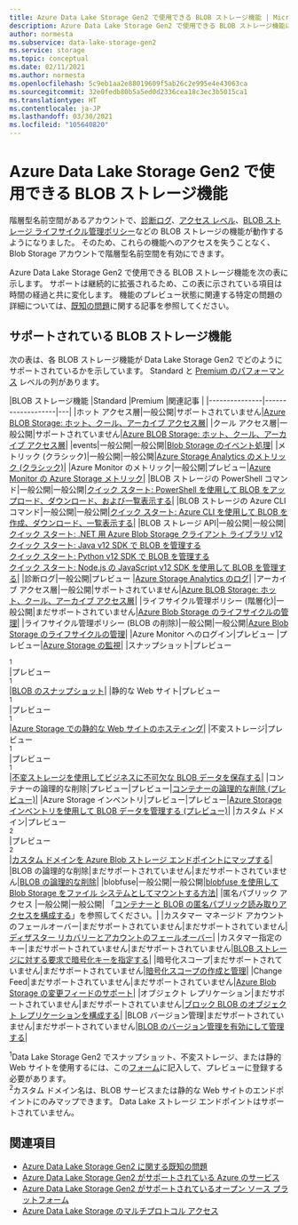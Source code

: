 ```yaml
---
title: Azure Data Lake Storage Gen2 で使用できる BLOB ストレージ機能 | Microsoft Docs
description: Azure Data Lake Storage Gen2 で使用できる BLOB ストレージ機能について説明します
author: normesta
ms.subservice: data-lake-storage-gen2
ms.service: storage
ms.topic: conceptual
ms.date: 02/11/2021
ms.author: normesta
ms.openlocfilehash: 5c9eb1aa2e88019609f5ab26c2e995e4e43063ca
ms.sourcegitcommit: 32e0fedb80b5a5ed0d2336cea18c3ec3b5015ca1
ms.translationtype: HT
ms.contentlocale: ja-JP
ms.lasthandoff: 03/30/2021
ms.locfileid: "105640820"
---
```

# <a name="blob-storage-features-available-in-azure-data-lake-storage-gen2"></a>Azure Data Lake Storage Gen2 で使用できる BLOB ストレージ機能

階層型名前空間があるアカウントで、[診断ログ](../common/storage-analytics-logging.md)、[アクセス レベル](storage-blob-storage-tiers.md)、[BLOB ストレージ ライフサイクル管理ポリシー](storage-lifecycle-management-concepts.md)などの BLOB ストレージの機能が動作するようになりました。 そのため、これらの機能へのアクセスを失うことなく、Blob Storage アカウントで階層型名前空間を有効にできます。

Azure Data Lake Storage Gen2 で使用できる BLOB ストレージ機能を次の表に示します。 サポートは継続的に拡張されるため、この表に示されている項目は時間の経過と共に変化します。 機能のプレビュー状態に関連する特定の問題の詳細については、[既知の問題](data-lake-storage-known-issues.md)に関する記事を参照してください。

## <a name="supported-blob-storage-features"></a>サポートされている BLOB ストレージ機能

次の表は、各 BLOB ストレージ機能が Data Lake Storage Gen2 でどのようにサポートされているかを示しています。 Standard と [Premium のパフォーマンス](premium-tier-for-data-lake-storage.md) レベルの列があります。 

|BLOB ストレージ機能 |Standard |Premium |関連記事 |
|---------------|-------------------|---|
|ホット アクセス層|一般公開|サポートされていません|[Azure BLOB Storage: ホット、クール、アーカイブ アクセス層](storage-blob-storage-tiers.md)|
|クール アクセス層|一般公開|サポートされていません|[Azure BLOB Storage: ホット、クール、アーカイブ アクセス層](storage-blob-storage-tiers.md)|
|events|一般公開|一般公開|[Blob Storage のイベント処理](storage-blob-event-overview.md)|
|メトリック (クラシック)|一般公開|一般公開|[Azure Storage Analytics のメトリック (クラシック)](../common/storage-analytics-metrics.md?toc=%2fazure%2fstorage%2fblobs%2ftoc.json)|
|Azure Monitor のメトリック|一般公開|プレビュー|[Azure Monitor の Azure Storage メトリック](./monitor-blob-storage.md?toc=%2fazure%2fstorage%2fblobs%2ftoc.json)|
|BLOB ストレージの PowerShell コマンド|一般公開|一般公開|[クイック スタート: PowerShell を使用して BLOB をアップロード、ダウンロード、および一覧表示する](storage-quickstart-blobs-powershell.md)|
|BLOB ストレージの Azure CLI コマンド|一般公開|一般公開|[クイック スタート: Azure CLI を使用して BLOB を作成、ダウンロード、一覧表示する](storage-quickstart-blobs-cli.md)|
|BLOB ストレージ API|一般公開|一般公開|[クイック スタート: .NET 用 Azure Blob Storage クライアント ライブラリ v12](storage-quickstart-blobs-dotnet.md)<br>[クイック スタート: Java v12 SDK で BLOB を管理する](storage-quickstart-blobs-java.md)<br>[クイック スタート: Python v12 SDK で BLOB を管理する](storage-quickstart-blobs-python.md)<br>[クイック スタート: Node.js の JavaScript v12 SDK を使用して BLOB を管理する](storage-quickstart-blobs-nodejs.md)|
|診断ログ|一般公開|プレビュー |[Azure Storage Analytics のログ](../common/storage-analytics-logging.md?toc=%2fazure%2fstorage%2fblobs%2ftoc.json)|
|アーカイブ アクセス層|一般公開|サポートされていません|[Azure BLOB Storage: ホット、クール、アーカイブ アクセス層](storage-blob-storage-tiers.md)|
|ライフサイクル管理ポリシー (階層化)|一般公開|まだサポートされていません|[Azure Blob Storage のライフサイクルの管理](storage-lifecycle-management-concepts.md)|
|ライフサイクル管理ポリシー (BLOB の削除)|一般公開|一般公開|[Azure Blob Storage のライフサイクルの管理](storage-lifecycle-management-concepts.md)|
|Azure Monitor へのログイン|プレビュー |プレビュー|[Azure Storage の監視](./monitor-blob-storage.md)|
|スナップショット|プレビュー<div role="complementary" aria-labelledby="preview-form"><sup>1</sup></div>|プレビュー<div role="complementary" aria-labelledby="preview-form"><sup>1</sup></div>|[BLOB のスナップショット](snapshots-overview.md)|
|静的な Web サイト|プレビュー<div role="complementary" aria-labelledby="preview-form"><sup>1</sup></div>|プレビュー<div role="complementary" aria-labelledby="preview-form"><sup>1</sup></div>|[Azure Storage での静的な Web サイトのホスティング](storage-blob-static-website.md)|
|不変ストレージ|プレビュー<div role="complementary" aria-labelledby="preview-form"><sup>1</sup></div>|プレビュー<div role="complementary" aria-labelledby="preview-form"><sup>1</sup></div>|[不変ストレージを使用してビジネスに不可欠な BLOB データを保存する](storage-blob-immutable-storage.md)|
|コンテナーの論理的な削除|プレビュー|プレビュー|[コンテナーの論理的な削除 (プレビュー)](soft-delete-container-overview.md)|
|Azure Storage インベントリ|プレビュー|プレビュー|[Azure Storage インベントリを使用して BLOB データを管理する (プレビュー)](blob-inventory.md)|
|カスタム ドメイン|プレビュー<div role="complementary" aria-labelledby="preview-form-2"><sup>2</sup></div>|プレビュー<div role="complementary" aria-labelledby="preview-form-2"><sup>2</sup></div>|[カスタム ドメインを Azure Blob ストレージ エンドポイントにマップする](storage-custom-domain-name.md)|
|BLOB の論理的な削除|まだサポートされていません|まだサポートされていません|[BLOB の論理的な削除](./soft-delete-blob-overview.md)|
|blobfuse|一般公開|一般公開|[blobfuse を使用して Blob Storage をファイル システムとしてマウントする方法](storage-how-to-mount-container-linux.md)|
|匿名パブリック アクセス |一般公開|一般公開| 「[コンテナーと BLOB の匿名パブリック読み取りアクセスを構成する](anonymous-read-access-configure.md)」を参照してください。|
|カスタマー マネージド アカウントのフェールオーバー|まだサポートされていません|まだサポートされていません|[ディザスター リカバリーとアカウントのフェールオーバー](../common/storage-disaster-recovery-guidance.md?toc=%2fazure%2fstorage%2fblobs%2ftoc.json)|
|カスタマー指定のキー|まだサポートされていません|まだサポートされていません|[BLOB ストレージに対する要求で暗号化キーを指定する](encryption-customer-provided-keys.md)|
|暗号化スコープ|まだサポートされていません|まだサポートされていません|[暗号化スコープの作成と管理](encryption-scope-manage.md)|
|Change Feed|まだサポートされていません|まだサポートされていません|[Azure Blob Storage の変更フィードのサポート](storage-blob-change-feed.md)|
|オブジェクト レプリケーション|まだサポートされていません|まだサポートされていません|[ブロック BLOB のオブジェクト レプリケーションを構成する](object-replication-configure.md)|
|BLOB バージョン管理|まだサポートされていません|まだサポートされていません|[BLOB のバージョン管理を有効にして管理する](versioning-enable.md)|

<div id="preview-form"><sup>1</sup>Data Lake Storage Gen2 でスナップショット、不変ストレージ、または静的 Web サイトを使用するには、この<a href=https://forms.microsoft.com/Pages/ResponsePage.aspx?id=v4j5cvGGr0GRqy180BHbR2EUNXd_ZNJCq_eDwZGaF5VUOUc3NTNQSUdOTjgzVUlVT1pDTzU4WlRKRy4u>フォーム</a>に記入して、プレビューに登録する必要があります。  </div>
<div id="preview-form-2"><sup>2</sup>カスタム ドメイン名は、BLOB サービスまたは静的な Web サイトのエンドポイントにのみマップできます。 Data Lake ストレージ エンドポイントはサポートされていません</a>。  </div>

## <a name="see-also"></a>関連項目

- [Azure Data Lake Storage Gen2 に関する既知の問題](data-lake-storage-known-issues.md)
- [Azure Data Lake Storage Gen2 がサポートされている Azure のサービス](data-lake-storage-supported-azure-services.md)
- [Azure Data Lake Storage Gen2 がサポートされているオープン ソース プラットフォーム](data-lake-storage-supported-open-source-platforms.md)
- [Azure Data Lake Storage のマルチプロトコル アクセス](data-lake-storage-multi-protocol-access.md)